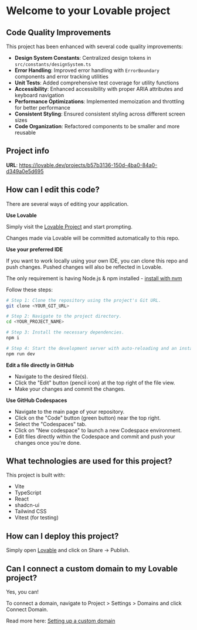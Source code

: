 # Welcome to your Lovable project

## Code Quality Improvements

This project has been enhanced with several code quality improvements:

- **Design System Constants**: Centralized design tokens in `src/constants/designSystem.ts`
- **Error Handling**: Improved error handling with `ErrorBoundary` components and error tracking utilities
- **Unit Tests**: Added comprehensive test coverage for utility functions
- **Accessibility**: Enhanced accessibility with proper ARIA attributes and keyboard navigation
- **Performance Optimizations**: Implemented memoization and throttling for better performance
- **Consistent Styling**: Ensured consistent styling across different screen sizes
- **Code Organization**: Refactored components to be smaller and more reusable

## Project info

**URL**: https://lovable.dev/projects/b57b3136-150d-4ba0-84a0-d349a0e5d695

## How can I edit this code?

There are several ways of editing your application.

**Use Lovable**

Simply visit the [Lovable Project](https://lovable.dev/projects/b57b3136-150d-4ba0-84a0-d349a0e5d695) and start prompting.

Changes made via Lovable will be committed automatically to this repo.

**Use your preferred IDE**

If you want to work locally using your own IDE, you can clone this repo and push changes. Pushed changes will also be reflected in Lovable.

The only requirement is having Node.js & npm installed - [install with nvm](https://github.com/nvm-sh/nvm#installing-and-updating)

Follow these steps:

```sh
# Step 1: Clone the repository using the project's Git URL.
git clone <YOUR_GIT_URL>

# Step 2: Navigate to the project directory.
cd <YOUR_PROJECT_NAME>

# Step 3: Install the necessary dependencies.
npm i

# Step 4: Start the development server with auto-reloading and an instant preview.
npm run dev
```

**Edit a file directly in GitHub**

- Navigate to the desired file(s).
- Click the "Edit" button (pencil icon) at the top right of the file view.
- Make your changes and commit the changes.

**Use GitHub Codespaces**

- Navigate to the main page of your repository.
- Click on the "Code" button (green button) near the top right.
- Select the "Codespaces" tab.
- Click on "New codespace" to launch a new Codespace environment.
- Edit files directly within the Codespace and commit and push your changes once you're done.

## What technologies are used for this project?

This project is built with:

- Vite
- TypeScript
- React
- shadcn-ui
- Tailwind CSS
- Vitest (for testing)

## How can I deploy this project?

Simply open [Lovable](https://lovable.dev/projects/b57b3136-150d-4ba0-84a0-d349a0e5d695) and click on Share -> Publish.

## Can I connect a custom domain to my Lovable project?

Yes, you can!

To connect a domain, navigate to Project > Settings > Domains and click Connect Domain.

Read more here: [Setting up a custom domain](https://docs.lovable.dev/tips-tricks/custom-domain#step-by-step-guide)
